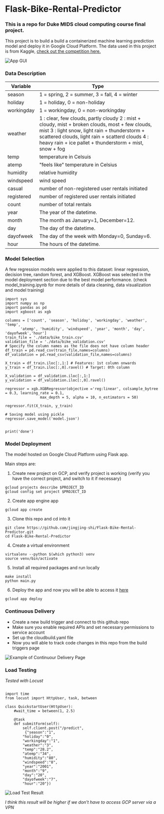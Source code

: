 # Flask-Bike-Rental-Predictor

### This is a repo for Duke MIDS cloud computing course final project.

This project is to build a build a containerized machine learning prediction model and deploy it in Google Cloud Platform. The data used in this project is from Kaggle, [check out the competition here.](https://www.kaggle.com/c/bike-sharing-demand)

![App GUI](https://user-images.githubusercontent.com/56423760/116678129-9359cd00-a9db-11eb-83c6-7c2f777ae200.png)
### Data Description

| Variable   | Type                                                                                                                                                                                                                                                           |
|------------|----------------------------------------------------------------------------------------------------------------------------------------------------------------------------------------------------------------------------------------------------------------|
| season     | 1 = spring, 2 = summer, 3 = fall, 4 = winter                                                                                                                                                                                                                   |
| holiday    | 1 = holiday, 0 = non-holiday                                                                                                                                                                                                                                   |
| workingday | 1 = workingday, 0 = non-workingday                                                                                                                                                                                                                             |
| weather    | 1 : clear, few clouds, partly cloudy 2 : mist + cloudy, mist + broken clouds, most + few clouds, mist 3 : light snow, light rain + thunderstorm + scattered clouds, light rain + scatterd clouds 4 : heavy rain + ice pallet + thunderstorm + mist, snow + fog |
| temp       | temperature in Celsuis                                                                                                                                                                                                                                         |
| atemp      | "feels like" temperature in Celsius                                                                                                                                                                                                                            |
| humidity   | relative humidity                                                                                                                                                                                                                                              |
| windspeed  | wind speed                                                                                                                                                                                                                                                     |
| casual     | number of non-registered user rentals initiated                                                                                                                                                                                                                |
| registered | number of registered user rentals initiated                                                                                                                                                                                                                    |
| count      | number of total rentals                                                                                                                                                                                                                                        |
| year       | The year of the datetime.                                                                                                                                                                                                                                      |
| month      | The month as January=1, December=12.                                                                                                                                                                                                                           |
| day        | The day of the datetime.                                                                                                                                                                                                                                       |
| dayofweek  | The day of the week with Monday=0, Sunday=6.                                                                                                                                                                                                                   |
| hour       | The hours of the datetime.                                                                                                                                                                                                                                     |

### Model Selection

A few regression models were applied to this dataset: linear regression, decision tree, random forest, and XGBoost. XGBoost was selected in the model deployment section due to the best model performance. (check model_training.ipynb for more details of data cleaning, data visualization and model training)

```
import sys
import numpy as np
import pandas as pd
import xgboost as xgb

columns = ['count', 'season', 'holiday', 'workingday', 'weather', 'temp',
       'atemp', 'humidity', 'windspeed', 'year', 'month', 'day', 'dayofweek','hour']
train_file = './data/bike_train.csv'
validation_file = './data/bike_validation.csv'
# Specify the column names as the file does not have column header
df_train = pd.read_csv(train_file,names=columns)
df_validation = pd.read_csv(validation_file,names=columns)

X_train = df_train.iloc[:,1:] # Features: 1st column onwards 
y_train = df_train.iloc[:,0].ravel() # Target: 0th column

X_validation = df_validation.iloc[:,1:]
y_validation = df_validation.iloc[:,0].ravel()

regressor = xgb.XGBRegressor(objective ='reg:linear', colsample_bytree = 0.3, learning_rate = 0.1,
                max_depth = 5, alpha = 10, n_estimators = 50)

regressor.fit(X_train, y_train)

# Saving model using pickle
regressor.save_model('model.json')


print('done')
```

### Model Deployment

The model hosted on Google Cloud Platform using Flask app.

Main steps are:

1. Create new project on GCP, and verify project is working (verify you have the correct project, and switch to it if necessary)

```
gcloud projects describe $PROJECT_ID
gcloud config set project $PROJECT_ID
```

2. Create app engine app

```
gcloud app create
```

3. Clone this repo and cd into it

```
git clone https://github.com/jingjing-shi/Flask-Bike-Rental-Predictor.git
cd Flask-Bike-Rental-Predictor
```

4. Create a virtual environment

```
virtualenv --python $(which python3) venv
source venv/bin/activate
```

5. Install all required packages and run locally
```
make install
python main.py 
```

6. Deploy the app and now you will be able to access it [here](https://bike-rental-312210.ue.r.appspot.com)

```
gcloud app deploy
```

### Continuous Delivery

* Create a new build trigger and connect to this github repo
* Make sure you enable required APIs and set necessary permissions to service account
* Set up the cloudbuild.yaml file
* Now you will able to track code changes in this repo from the build triggers page

![Example of Continuour Delivery Page](https://user-images.githubusercontent.com/56423760/116678445-e59aee00-a9db-11eb-91b0-3518f19feed8.png)
### Load Testing

*Tested with Locust*

```

import time
from locust import HttpUser, task, between

class QuickstartUser(HttpUser):
    #wait_time = between(1, 2.5)

    @task
    def submitForm(self):
        self.client.post("/predict", 		 
         {"season":"1",
        "holiday":"0",
        "workingday":"1",
        "weather":"3",
        "temp":"28.2",
        "atemp":"34",
        "humidity":"80",
        "windspeed":"8",
        "year":"2001",
        "month":"9",
        "day":"20",
        "dayofweek":"7",
        "hour":"20"})

```

![Load Test Result](https://user-images.githubusercontent.com/56423760/116766855-47506c00-aa5f-11eb-96eb-ff0039ca2e60.png)

*I think this result will be higher if we don't have to access GCP server via a VPN*
